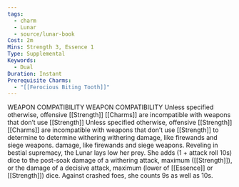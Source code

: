 ```yaml
---
tags:
  - charm
  - Lunar
  - source/lunar-book
Cost: 2m
Mins: Strength 3, Essence 1
Type: Supplemental
Keywords:
  - Dual
Duration: Instant
Prerequisite Charms:
  - "[[Ferocious Biting Tooth]]"
---
```

WEAPON COMPATIBILITY WEAPON COMPATIBILITY Unless specified otherwise, offensive [[Strength]] [[Charms]] are incompatible with weapons that don’t use [[Strength]] Unless specified otherwise, offensive [[Strength]] [[Charms]] are incompatible with weapons that don’t use [[Strength]] to determine to determine withering withering damage, like firewands and siege weapons. damage, like firewands and siege weapons. Reveling in bestial supremacy, the Lunar lays low her prey. She adds (1 + attack roll 10s) dice to the post-soak damage of a withering attack, maximum ([[Strength]]), or the damage of a decisive attack, maximum (lower of [[Essence]] or [[Strength]]) dice. Against crashed foes, she counts 9s as well as 10s.